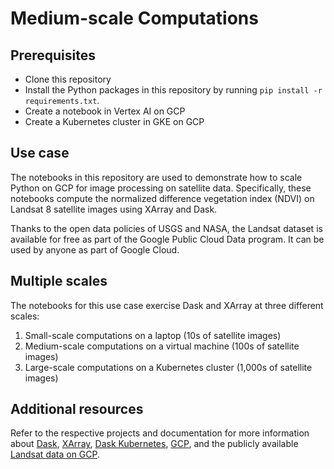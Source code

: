 # Medium-scale Computations

## Prerequisites

- Clone this repository
- Install the Python packages in this repository by running `pip install -r requirements.txt`.
- Create a notebook in Vertex AI on GCP
- Create a Kubernetes cluster in GKE on GCP

## Use case

The notebooks in this repository are used to demonstrate how to scale Python on
GCP for image processing on satellite data. Specifically, these notebooks
compute the normalized difference vegetation index (NDVI) on Landsat 8 satellite
images using XArray and Dask.

Thanks to the open data policies of USGS and NASA,
the Landsat dataset is available for free as part of the Google Public Cloud
Data program. It can be used by anyone as part of Google Cloud.

## Multiple scales

The notebooks for this use case exercise Dask and XArray at three different
scales:

1. Small-scale computations on a laptop (10s of satellite images)
2. Medium-scale computations on a virtual machine (100s of satellite images)
3. Large-scale computations on a Kubernetes cluster (1,000s of satellite images)

## Additional resources

Refer to the respective projects and documentation for more information about
[Dask](https://dask.org/), [XArray](https://xarray.pydata.org/en/stable/),
[Dask Kubernetes](https://kubernetes.dask.org),
[GCP](https://cloud.google.com/), and the publicly available
[Landsat data on GCP](https://cloud.google.com/storage/docs/public-datasets/landsat).
